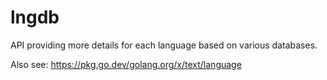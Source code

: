 # lngdb

API providing more details for each language based on various databases.

Also see: https://pkg.go.dev/golang.org/x/text/language

